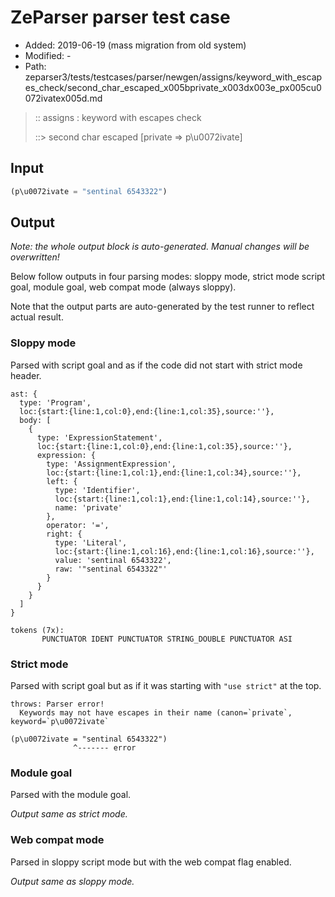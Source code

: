 # ZeParser parser test case

- Added: 2019-06-19 (mass migration from old system)
- Modified: -
- Path: zeparser3/tests/testcases/parser/newgen/assigns/keyword_with_escapes_check/second_char_escaped_x005bprivate_x003dx003e_px005cu0072ivatex005d.md

> :: assigns : keyword with escapes check
>
> ::> second char escaped [private => p\u0072ivate]

## Input

`````js
(p\u0072ivate = "sentinal 6543322")
`````

## Output

_Note: the whole output block is auto-generated. Manual changes will be overwritten!_

Below follow outputs in four parsing modes: sloppy mode, strict mode script goal, module goal, web compat mode (always sloppy).

Note that the output parts are auto-generated by the test runner to reflect actual result.

### Sloppy mode

Parsed with script goal and as if the code did not start with strict mode header.

`````
ast: {
  type: 'Program',
  loc:{start:{line:1,col:0},end:{line:1,col:35},source:''},
  body: [
    {
      type: 'ExpressionStatement',
      loc:{start:{line:1,col:0},end:{line:1,col:35},source:''},
      expression: {
        type: 'AssignmentExpression',
        loc:{start:{line:1,col:1},end:{line:1,col:34},source:''},
        left: {
          type: 'Identifier',
          loc:{start:{line:1,col:1},end:{line:1,col:14},source:''},
          name: 'private'
        },
        operator: '=',
        right: {
          type: 'Literal',
          loc:{start:{line:1,col:16},end:{line:1,col:16},source:''},
          value: 'sentinal 6543322',
          raw: '"sentinal 6543322"'
        }
      }
    }
  ]
}

tokens (7x):
       PUNCTUATOR IDENT PUNCTUATOR STRING_DOUBLE PUNCTUATOR ASI
`````

### Strict mode

Parsed with script goal but as if it was starting with `"use strict"` at the top.

`````
throws: Parser error!
  Keywords may not have escapes in their name (canon=`private`, keyword=`p\u0072ivate`

(p\u0072ivate = "sentinal 6543322")
              ^------- error
`````


### Module goal

Parsed with the module goal.

_Output same as strict mode._

### Web compat mode

Parsed in sloppy script mode but with the web compat flag enabled.

_Output same as sloppy mode._
